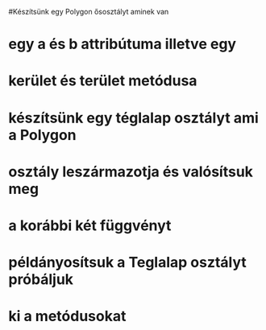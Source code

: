 #Készítsünk egy Polygon ősosztályt aminek van
# egy a és b attribútuma illetve egy
# kerület és terület metódusa
# készítsünk egy téglalap osztályt ami a Polygon
# osztály leszármazotja és valósítsuk meg
# a korábbi két függvényt
# példányosítsuk a Teglalap osztályt próbáljuk
# ki a metódusokat